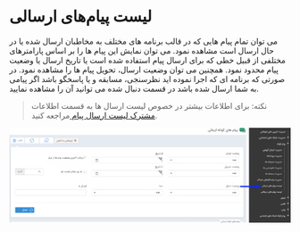 # لیست پیام‌های ارسالی

می توان تمام پیام هایی که در قالب برنامه های مختلف به مخاطبان ارسال شده یا در حال ارسال است مشاهده نمود. می توان نمایش این پیام ها را بر اساس پارامترهای مختلفی از قبیل خطی که برای ارسال پیام استفاده شده است یا تاریخ ارسال یا وضعیت پیام محدود نمود. همچنین می توان وضعیت ارسال، تحویل پیام ها را مشاهده نمود. در صورتی که برنامه ای که اجرا نموده اید نظرسنجی، مسابقه و یا پاسخگو باشد اگر پیامی به شما ارسال شده باشد در قسمت دنبال شده می توانید آن را مشاهده نمایید.

> نکته: برای اطلاعات بیشتر در خصوص لیست ارسال ها به قسمت اطلاعات [مشترک لیست ارسال پیام ](https://github.com/1stco/PayamGostarDocs/blob/master/help%202.5.4/Marketing/moshtarak-abzar/moshtarak-abzar.md)مراجعه کنید.



![](advertising-smssendinglist.png)


